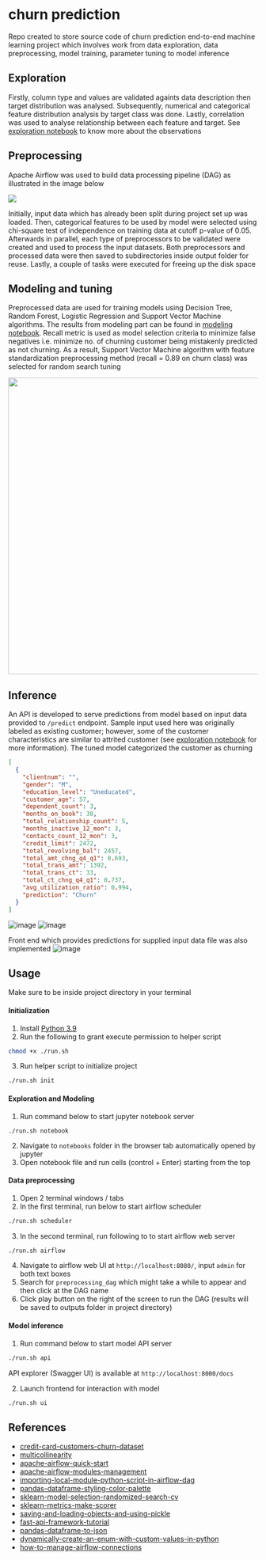 # churn prediction

Repo created to store source code of churn prediction end-to-end machine learning project which involves work from data exploration, data preprocessing, model training, parameter tuning to model inference

## Exploration

Firstly, column type and values are validated againts data description then target distribution was analysed. Subsequently, numerical and categorical feature distribution analysis by target class was done. Lastly, correlation was used to analyse relationship between each feature and target. See [exploration notebook](https://github.com/ppkgtmm/churn-prediction/blob/main/notebooks/exploration.ipynb) to know more about the observations

## Preprocessing

Apache Airflow was used to build data processing pipeline (DAG) as illustrated in the image below

<img src="https://github.com/ppkgtmm/churn-prediction/blob/main/images/dag-diagram.png?raw=true" />

Initially, input data which has already been split during project set up was loaded. Then, categorical features to be used by model were selected using chi-square test of independence on training data at cutoff p-value of 0.05. Afterwards in parallel, each type of preprocessors to be validated were created and used to process the input datasets. Both preprocessors and processed data were then saved to subdirectories inside output folder for reuse. Lastly, a couple of tasks were executed for freeing up the disk space

## Modeling and tuning

Preprocessed data are used for training models using Decision Tree, Random Forest, Logistic Regression and Support Vector Machine algorithms. The results from modeling part can be found in [modeling notebook](https://github.com/ppkgtmm/hello-hello/blob/main/notebooks/modeling.ipynb). Recall metric is used as model selection criteria to minimize false negatives i.e. minimize no. of churning customer being mistakenly predicted as not churning. As a result, Support Vector Machine algorithm with feature standardization preprocessing method (recall = 0.89 on churn class) was selected for random search tuning

<p align="center">
<img width="600" src="https://github.com/ppkgtmm/churn-prediction/blob/main/images/evaluation-result.png?raw=true" />
</p>

## Inference

An API is developed to serve predictions from model based on input data provided to `/predict` endpoint. Sample input used here was originally labeled as existing customer; however, some of the customer characteristics are similar to attrited customer (see [exploration notebook](https://github.com/ppkgtmm/hello-hello/blob/main/notebooks/exploration.ipynb) for more information). The tuned model categorized the customer as churning

```json
[
  {
    "clientnum": "",
    "gender": "M",
    "education_level": "Uneducated",
    "customer_age": 57,
    "dependent_count": 3,
    "months_on_book": 38,
    "total_relationship_count": 5,
    "months_inactive_12_mon": 3,
    "contacts_count_12_mon": 3,
    "credit_limit": 2472,
    "total_revolving_bal": 2457,
    "total_amt_chng_q4_q1": 0.693,
    "total_trans_amt": 1392,
    "total_trans_ct": 33,
    "total_ct_chng_q4_q1": 0.737,
    "avg_utilization_ratio": 0.994,
    "prediction": "Churn"
  }
]
```

![image](https://github.com/ppkgtmm/churn-prediction/blob/main/images/api-input.png?raw=true)
![image](https://github.com/ppkgtmm/churn-prediction/blob/main/images/api-output.png?raw=true)

Front end which provides predictions for supplied input data file was also implemented
![image](https://github.com/ppkgtmm/churn-prediction/blob/main/images/front-end.png?raw=true)

## Usage

Make sure to be inside project directory in your terminal

#### Initialization
1. Install [Python 3.9](https://www.python.org/downloads/)
2. Run the following to grant execute permission to helper script

```sh
chmod +x ./run.sh
```

3. Run helper script to initialize project

```sh
./run.sh init
```

#### Exploration and Modeling

1. Run command below to start jupyter notebook server

```
./run.sh notebook
```

2. Navigate to `notebooks` folder in the browser tab automatically opened by jupyter
3. Open notebook file and run cells (control + Enter) starting from the top

#### Data preprocessing

1. Open 2 terminal windows / tabs
2. In the first terminal, run below to start airflow scheduler

```sh
./run.sh scheduler
```

3. In the second terminal, run following to to start airflow web server

```sh
./run.sh airflow
```

4. Navigate to airflow web UI at `http://localhost:8080/`, input `admin` for both text boxes
5. Search for `preprocessing_dag` which might take a while to appear and then click at the DAG name
6. Click play button on the right of the screen to run the DAG (results will be saved to outputs folder in project directory)

#### Model inference

1. Run command below to start model API server

```sh
./run.sh api
```

API explorer (Swagger UI) is available at `http://localhost:8000/docs`

2. Launch frontend for interaction with model

```sh
./run.sh ui
```

## References

- [credit-card-customers-churn-dataset](https://www.kaggle.com/datasets/sakshigoyal7/credit-card-customers)
- [multicollinearity](https://en.wikipedia.org/wiki/Multicollinearity)
- [apache-airflow-quick-start](https://airflow.apache.org/docs/apache-airflow/stable/start/local.html)
- [apache-airflow-modules-management](https://airflow.apache.org/docs/apache-airflow/stable/modules_management.html)
- [importing-local-module-python-script-in-airflow-dag](https://stackoverflow.com/questions/50150384/importing-local-module-python-script-in-airflow-dag)
- [pandas-dataframe-styling-color-palette](https://pandas.pydata.org/docs/user_guide/style.html)
- [sklearn-model-selection-randomized-search-cv](https://scikit-learn.org/stable/modules/generated/sklearn.model_selection.RandomizedSearchCV.html)
- [sklearn-metrics-make-scorer](https://scikit-learn.org/stable/modules/generated/sklearn.metrics.make_scorer.html)
- [saving-and-loading-objects-and-using-pickle](https://stackoverflow.com/questions/4530611/saving-and-loading-objects-and-using-pickle)
- [fast-api-framework-tutorial](https://fastapi.tiangolo.com/)
- [pandas-dataframe-to-json](https://pandas.pydata.org/docs/reference/api/pandas.DataFrame.to_json.html)
- [dynamically-create-an-enum-with-custom-values-in-python](https://stackoverflow.com/questions/33690064/dynamically-create-an-enum-with-custom-values-in-python)
- [how-to-manage-airflow-connections](https://airflow.apache.org/docs/apache-airflow/2.2.4/howto/connection.html)
